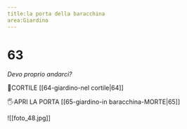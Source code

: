 ```yaml
---
title:la porta della baracchina
area:Giardino
---
```

# 63
_Devo proprio andarci?_

👣CORTILE [[64-giardino-nel cortile|64]]

🖐APRI LA PORTA [[65-giardino-in baracchina-MORTE|65]]

![[foto_48.jpg]]